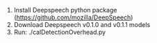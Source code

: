 1. Install Deepspeech python package (https://github.com/mozilla/DeepSpeech)
2. Download Deepspeech v0.1.0 and v0.1.1 models
3. Run: ./calDetectionOverhead.py <audio directory> <DS0 model directory> <DS1 model directory> <model filepath of DS0+{DS1} System>
   "summary" is the output file after testing with the audios in the "<audios directory>"
